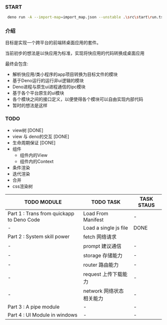 <!--
 * @Author: kfdykme
--> 

### START

```bash
 deno run -A --import-map=import_map.json --unstable .\src\start\run.ts
```

### 介绍

目标是实现一个跨平台的前端转桌面应用的套件。

当前初步的想法是以快应用为标准，实现将快应用的代码转换成桌面应用

最终会包含:
- 解析快应用/类小程序的app项目转换为目标文件的模块
- 基于Deno运行的运行非ui逻辑的模块
- Deno进程与原生ui进程通信的ipc模块
- 基于各个平台原生的ui模块
- 各个模块之间的接口定义，以便使得各个模块可以自由实现内部代码
- 暂时的想法是这样




### TODO

- view树 [DONE]
- view 与 deno的交互 [DONE]
- 生命周期保证 [DONE]
- 组件
    - 组件内的View
    - 组件内的Context
- 条件渲染
- 迭代渲染
- 合并
- css渲染树

TODO MODULE | TODO TASK | TASK STAUS 
--- | --- | --- | 
Part 1 : Trans from quickapp to Deno Code | Load From Manifest | -
 |-  | Load a single js file | DONE
Part 2 : System skill power   | fetch  网络请求|
 |- | prompt  建议通信 | -
 |- | storage 存储能力 | -
 |- | router 路由能力 | - 
 |- | request 上传下载能力 | - 
 |- | network 网络状态相关能力 | -
Part 3 : A pipe module | - | -
Part 4 : UI Module in windows | - | -